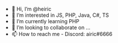 - 👋 Hi, I’m @heiric
- 👀 I’m interested in JS, PHP, Java, C#, TS
- 🌱 I’m currently learning PHP
- 💞️ I’m looking to collaborate on ...
- 📫 How to reach me - Discord: airic#6666

<!---
heiric/heiric is a ✨ special ✨ repository because its `README.md` (this file) appears on your GitHub profile.
You can click the Preview link to take a look at your changes.
--->
